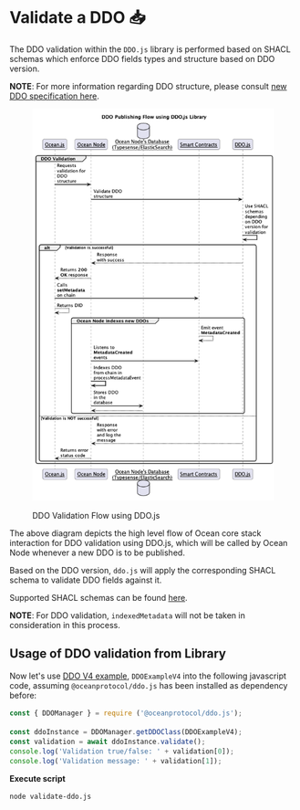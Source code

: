 # Validate a DDO 📥

The DDO validation within the `DDO.js` library is performed based on SHACL schemas which enforce DDO fields types and structure based on DDO version.

**NOTE**: For more information regarding DDO structure, please consult [new DDO specification here](../new-ddo-specification.md).

<figure><img src="../../.gitbook/assets/ddo.js/validation-flow.png" alt=""><figcaption><p>DDO Validation Flow using DDO.js</p></figcaption></figure>

The above diagram depicts the high level flow of Ocean core stack interaction for DDO validation using DDO.js, which will be called by Ocean Node whenever a new DDO is to be published.

Based on the DDO version, `ddo.js` will apply the corresponding SHACL schema to validate DDO fields against it.

Supported SHACL schemas can be found [here](https://github.com/oceanprotocol/ddo.js/tree/main/schemas).

**NOTE**: For DDO validation, `indexedMetadata` will not be taken in consideration in this process.

## Usage of DDO validation from Library

Now let's use [DDO V4 example](./instantiate-ddo.md#usage-examples), `DDOExampleV4` into the following javascript code, assuming `@oceanprotocol/ddo.js` has been installed as dependency before:

```javascript
const { DDOManager } = require ('@oceanprotocol/ddo.js');

const ddoInstance = DDOManager.getDDOClass(DDOExampleV4);
const validation = await ddoInstance.validate();
console.log('Validation true/false: ' + validation[0]);
console.log('Validation message: ' + validation[1]);
```
**Execute script**

```bash
node validate-ddo.js
```
